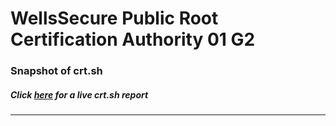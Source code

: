 # WellsSecure Public Root Certification Authority 01 G2
### Snapshot of crt.sh
##### Click [here](https://crt.sh/?q=A64A5E92F07711E8ACB73EE5152E3684C9EF55D66417D5736E26DE8BE83635C2) for a live crt.sh report

---
